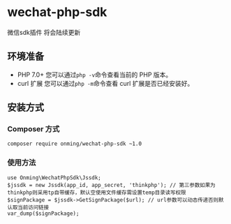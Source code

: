 # wechat-php-sdk
微信sdk插件
将会陆续更新

## 环境准备
*   PHP 7.0+
    您可以通过`php -v`命令查看当前的 PHP 版本。
*   curl 扩展
    您可以通过`php -m`命令查看 curl 扩展是否已经安装好。

## 安装方式 
### Composer 方式
```
composer require onming/wechat-php-sdk ~1.0
```

### 使用方法
```
use Onming\WechatPhpSdk\Jssdk;
$jssdk = new Jssdk(app_id, app_secret, 'thinkphp'); // 第三参数如果为thinkphp则采用tp自带缓存，默认空使用文件缓存需设置temp目录读写权限
$signPackage = $jssdk->GetSignPackage($url); // url参数可以动态传递否则默认取当前访问链接
var_dump($signPackage);
```
